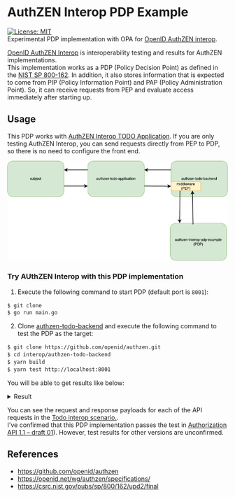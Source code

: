 # AuthZEN Interop PDP Example
[![License: MIT](https://img.shields.io/badge/License-MIT-blue.svg)](https://opensource.org/licenses/MIT)  
Experimental PDP implementation with OPA for [OpenID AuthZEN interop](https://authzen-interop.net/).

[OpenID AuthZEN Interop](https://authzen-interop.net/) is interoperability testing and results for AuthZEN implementations.  
This implementation works as a PDP (Policy Decision Point) as defined in the [NIST SP 800-162](https://csrc.nist.gov/pubs/sp/800/162/upd2/final). In addition, it also stores information that is expected to come from PIP (Policy Information Point) and PAP (Policy Administration Point). So, it can receive requests from PEP and evaluate access immediately after starting up.

## Usage

This PDP works with [AuthZEN Interop TODO Application](https://github.com/openid/authzen/tree/main/interop). If you are only testing AuthZEN Interop, you can send requests directly from PEP to PDP, so there is no need to configure the front end. 

![](https://github.com/kg0r0/authzen-interop-pdp-example/blob/assets/todoapp.drawio.png?raw=true)

### Try AUthZEN Interop with this PDP implementation

1) Execute the following command to start PDP (default port is `8001`):

```bash
$ git clone 
$ go run main.go
```

2) Clone [authzen-todo-backend](https://github.com/openid/authzen/tree/main/interop/authzen-todo-backend) and execute the following command to test the PDP as the target:

```bash
$ git clone https://github.com/openid/authzen.git
$ cd interop/authzen-todo-backend
$ yarn build
$ yarn test http://localhost:8001
```

You will be able to get results like below:

<details>
<summary> Result </summary>

```
$ yarn test http://localhost:8001
yarn run v1.22.22
$ node build/test/runner.js http://localhost:8001
PASS REQ: {"subject":{"type":"user","id":"CiRmZDA2MTRkMy1jMzlhLTQ3ODEtYjdiZC04Yjk2ZjVhNTEwMGQSBWxvY2Fs"},"action":{"name":"can_read_user"},"resource":{"type":"user","id":"beth@the-smiths.com"}}
PASS REQ: {"subject":{"type":"user","id":"CiRmZDA2MTRkMy1jMzlhLTQ3ODEtYjdiZC04Yjk2ZjVhNTEwMGQSBWxvY2Fs"},"action":{"name":"can_read_user"},"resource":{"type":"user","id":"rick@the-citadel.com"}}
PASS REQ: {"subject":{"type":"user","id":"CiRmZDA2MTRkMy1jMzlhLTQ3ODEtYjdiZC04Yjk2ZjVhNTEwMGQSBWxvY2Fs"},"action":{"name":"can_read_todos"},"resource":{"type":"todo","id":"todo-1"}}
PASS REQ: {"subject":{"type":"user","id":"CiRmZDA2MTRkMy1jMzlhLTQ3ODEtYjdiZC04Yjk2ZjVhNTEwMGQSBWxvY2Fs"},"action":{"name":"can_create_todo"},"resource":{"type":"todo","id":"todo-1"}}
PASS REQ: {"subject":{"type":"user","id":"CiRmZDA2MTRkMy1jMzlhLTQ3ODEtYjdiZC04Yjk2ZjVhNTEwMGQSBWxvY2Fs"},"action":{"name":"can_update_todo"},"resource":{"type":"todo","id":"7240d0db-8ff0-41ec-98b2-34a096273b92","properties":{"ownerID":"rick@the-citadel.com"}}}
PASS REQ: {"subject":{"type":"user","id":"CiRmZDA2MTRkMy1jMzlhLTQ3ODEtYjdiZC04Yjk2ZjVhNTEwMGQSBWxvY2Fs"},"action":{"name":"can_update_todo"},"resource":{"type":"todo","id":"7240d0db-8ff0-41ec-98b2-34a096273b91","properties":{"ownerID":"morty@the-citadel.com"}}}
PASS REQ: {"subject":{"type":"user","id":"CiRmZDA2MTRkMy1jMzlhLTQ3ODEtYjdiZC04Yjk2ZjVhNTEwMGQSBWxvY2Fs"},"action":{"name":"can_delete_todo"},"resource":{"type":"todo","id":"7240d0db-8ff0-41ec-98b2-34a096273b92","properties":{"ownerID":"rick@the-citadel.com"}}}
PASS REQ: {"subject":{"type":"user","id":"CiRmZDA2MTRkMy1jMzlhLTQ3ODEtYjdiZC04Yjk2ZjVhNTEwMGQSBWxvY2Fs"},"action":{"name":"can_delete_todo"},"resource":{"type":"todo","id":"7240d0db-8ff0-41ec-98b2-34a096273b91","properties":{"ownerID":"morty@the-citadel.com"}}}
PASS REQ: {"subject":{"type":"user","id":"CiRmZDE2MTRkMy1jMzlhLTQ3ODEtYjdiZC04Yjk2ZjVhNTEwMGQSBWxvY2Fs"},"action":{"name":"can_read_user"},"resource":{"type":"user","id":"beth@the-smiths.com"}}
PASS REQ: {"subject":{"type":"user","id":"CiRmZDE2MTRkMy1jMzlhLTQ3ODEtYjdiZC04Yjk2ZjVhNTEwMGQSBWxvY2Fs"},"action":{"name":"can_read_user"},"resource":{"type":"user","id":"morty@the-citadel.com"}}
PASS REQ: {"subject":{"type":"user","id":"CiRmZDE2MTRkMy1jMzlhLTQ3ODEtYjdiZC04Yjk2ZjVhNTEwMGQSBWxvY2Fs"},"action":{"name":"can_read_todos"},"resource":{"type":"todo","id":"todo-1"}}
PASS REQ: {"subject":{"type":"user","id":"CiRmZDE2MTRkMy1jMzlhLTQ3ODEtYjdiZC04Yjk2ZjVhNTEwMGQSBWxvY2Fs"},"action":{"name":"can_create_todo"},"resource":{"type":"todo","id":"todo-1"}}
PASS REQ: {"subject":{"type":"user","id":"CiRmZDE2MTRkMy1jMzlhLTQ3ODEtYjdiZC04Yjk2ZjVhNTEwMGQSBWxvY2Fs"},"action":{"name":"can_update_todo"},"resource":{"type":"todo","id":"7240d0db-8ff0-41ec-98b2-34a096273b92","properties":{"ownerID":"rick@the-citadel.com"}}}
PASS REQ: {"subject":{"type":"user","_note":"ID for Morty","id":"CiRmZDE2MTRkMy1jMzlhLTQ3ODEtYjdiZC04Yjk2ZjVhNTEwMGQSBWxvY2Fs"},"action":{"name":"can_update_todo"},"resource":{"type":"todo","id":"7240d0db-8ff0-41ec-98b2-34a096273b91","properties":{"ownerID":"morty@the-citadel.com"}}}
PASS REQ: {"subject":{"type":"user","id":"CiRmZDE2MTRkMy1jMzlhLTQ3ODEtYjdiZC04Yjk2ZjVhNTEwMGQSBWxvY2Fs"},"action":{"name":"can_delete_todo"},"resource":{"type":"todo","id":"7240d0db-8ff0-41ec-98b2-34a096273b92","properties":{"ownerID":"rick@the-citadel.com"}}}
PASS REQ: {"subject":{"type":"user","id":"CiRmZDE2MTRkMy1jMzlhLTQ3ODEtYjdiZC04Yjk2ZjVhNTEwMGQSBWxvY2Fs"},"action":{"name":"can_delete_todo"},"resource":{"type":"todo","id":"7240d0db-8ff0-41ec-98b2-34a096273b91","properties":{"ownerID":"morty@the-citadel.com"}}}
PASS REQ: {"subject":{"type":"user","id":"CiRmZDI2MTRkMy1jMzlhLTQ3ODEtYjdiZC04Yjk2ZjVhNTEwMGQSBWxvY2Fs"},"action":{"name":"can_read_user"},"resource":{"type":"user","id":"beth@the-smiths.com"}}
PASS REQ: {"subject":{"type":"user","id":"CiRmZDI2MTRkMy1jMzlhLTQ3ODEtYjdiZC04Yjk2ZjVhNTEwMGQSBWxvY2Fs"},"action":{"name":"can_read_user"},"resource":{"type":"user","id":"summer@the-smiths.com"}}
PASS REQ: {"subject":{"type":"user","id":"CiRmZDI2MTRkMy1jMzlhLTQ3ODEtYjdiZC04Yjk2ZjVhNTEwMGQSBWxvY2Fs"},"action":{"name":"can_read_todos"},"resource":{"type":"todo","id":"todo-1"}}
PASS REQ: {"subject":{"type":"user","id":"CiRmZDI2MTRkMy1jMzlhLTQ3ODEtYjdiZC04Yjk2ZjVhNTEwMGQSBWxvY2Fs"},"action":{"name":"can_create_todo"},"resource":{"type":"todo","id":"todo-1"}}
PASS REQ: {"subject":{"type":"user","id":"CiRmZDI2MTRkMy1jMzlhLTQ3ODEtYjdiZC04Yjk2ZjVhNTEwMGQSBWxvY2Fs"},"action":{"name":"can_update_todo"},"resource":{"type":"todo","id":"7240d0db-8ff0-41ec-98b2-34a096273b92","properties":{"ownerID":"rick@the-citadel.com"}}}
PASS REQ: {"subject":{"type":"user","id":"CiRmZDI2MTRkMy1jMzlhLTQ3ODEtYjdiZC04Yjk2ZjVhNTEwMGQSBWxvY2Fs"},"action":{"name":"can_update_todo"},"resource":{"type":"todo","id":"7240d0db-8ff0-41ec-98b2-34a096273b93","properties":{"ownerID":"summer@the-smiths.com"}}}
PASS REQ: {"subject":{"type":"user","id":"CiRmZDI2MTRkMy1jMzlhLTQ3ODEtYjdiZC04Yjk2ZjVhNTEwMGQSBWxvY2Fs"},"action":{"name":"can_delete_todo"},"resource":{"type":"todo","id":"7240d0db-8ff0-41ec-98b2-34a096273b92","properties":{"ownerID":"rick@the-citadel.com"}}}
PASS REQ: {"subject":{"type":"user","id":"CiRmZDI2MTRkMy1jMzlhLTQ3ODEtYjdiZC04Yjk2ZjVhNTEwMGQSBWxvY2Fs"},"action":{"name":"can_delete_todo"},"resource":{"type":"todo","id":"7240d0db-8ff0-41ec-98b2-34a096273b93","properties":{"ownerID":"summer@the-smiths.com"}}}
PASS REQ: {"subject":{"type":"user","id":"CiRmZDM2MTRkMy1jMzlhLTQ3ODEtYjdiZC04Yjk2ZjVhNTEwMGQSBWxvY2Fs"},"action":{"name":"can_read_user"},"resource":{"type":"user","id":"beth@the-smiths.com"}}
PASS REQ: {"subject":{"type":"user","id":"CiRmZDM2MTRkMy1jMzlhLTQ3ODEtYjdiZC04Yjk2ZjVhNTEwMGQSBWxvY2Fs"},"action":{"name":"can_read_user"},"resource":{"type":"user","id":"beth@the-smiths.com"}}
PASS REQ: {"subject":{"type":"user","id":"CiRmZDM2MTRkMy1jMzlhLTQ3ODEtYjdiZC04Yjk2ZjVhNTEwMGQSBWxvY2Fs"},"action":{"name":"can_read_todos"},"resource":{"type":"todo","id":"todo-1"}}
PASS REQ: {"subject":{"type":"user","id":"CiRmZDM2MTRkMy1jMzlhLTQ3ODEtYjdiZC04Yjk2ZjVhNTEwMGQSBWxvY2Fs"},"action":{"name":"can_create_todo"},"resource":{"type":"todo","id":"todo-1"}}
PASS REQ: {"subject":{"type":"user","id":"CiRmZDM2MTRkMy1jMzlhLTQ3ODEtYjdiZC04Yjk2ZjVhNTEwMGQSBWxvY2Fs"},"action":{"name":"can_update_todo"},"resource":{"type":"todo","id":"7240d0db-8ff0-41ec-98b2-34a096273b92","properties":{"ownerID":"rick@the-citadel.com"}}}
PASS REQ: {"subject":{"type":"user","id":"CiRmZDM2MTRkMy1jMzlhLTQ3ODEtYjdiZC04Yjk2ZjVhNTEwMGQSBWxvY2Fs"},"action":{"name":"can_update_todo"},"resource":{"type":"todo","id":"7240d0db-8ff0-41ec-98b2-34a096273b94","properties":{"ownerID":"beth@the-smiths.com"}}}
PASS REQ: {"subject":{"type":"user","id":"CiRmZDM2MTRkMy1jMzlhLTQ3ODEtYjdiZC04Yjk2ZjVhNTEwMGQSBWxvY2Fs"},"action":{"name":"can_delete_todo"},"resource":{"type":"todo","id":"7240d0db-8ff0-41ec-98b2-34a096273b92","properties":{"ownerID":"rick@the-citadel.com"}}}
PASS REQ: {"subject":{"type":"user","id":"CiRmZDM2MTRkMy1jMzlhLTQ3ODEtYjdiZC04Yjk2ZjVhNTEwMGQSBWxvY2Fs"},"action":{"name":"can_delete_todo"},"resource":{"type":"todo","id":"7240d0db-8ff0-41ec-98b2-34a096273b94","properties":{"ownerID":"beth@the-smiths.com"}}}
PASS REQ: {"subject":{"type":"user","id":"CiRmZDQ2MTRkMy1jMzlhLTQ3ODEtYjdiZC04Yjk2ZjVhNTEwMGQSBWxvY2Fs"},"action":{"name":"can_read_user"},"resource":{"type":"user","id":"beth@the-smiths.com"}}
PASS REQ: {"subject":{"type":"user","id":"CiRmZDQ2MTRkMy1jMzlhLTQ3ODEtYjdiZC04Yjk2ZjVhNTEwMGQSBWxvY2Fs"},"action":{"name":"can_read_user"},"resource":{"type":"user","id":"jerry@the-smiths.com"}}
PASS REQ: {"subject":{"type":"user","id":"CiRmZDQ2MTRkMy1jMzlhLTQ3ODEtYjdiZC04Yjk2ZjVhNTEwMGQSBWxvY2Fs"},"action":{"name":"can_read_todos"},"resource":{"type":"todo","id":"todo-1"}}
PASS REQ: {"subject":{"type":"user","id":"CiRmZDQ2MTRkMy1jMzlhLTQ3ODEtYjdiZC04Yjk2ZjVhNTEwMGQSBWxvY2Fs"},"action":{"name":"can_create_todo"},"resource":{"type":"todo","id":"todo-1"}}
PASS REQ: {"subject":{"type":"user","id":"CiRmZDQ2MTRkMy1jMzlhLTQ3ODEtYjdiZC04Yjk2ZjVhNTEwMGQSBWxvY2Fs"},"action":{"name":"can_update_todo"},"resource":{"type":"todo","id":"7240d0db-8ff0-41ec-98b2-34a096273b92","properties":{"ownerID":"rick@the-citadel.com"}}}
PASS REQ: {"subject":{"type":"user","id":"CiRmZDQ2MTRkMy1jMzlhLTQ3ODEtYjdiZC04Yjk2ZjVhNTEwMGQSBWxvY2Fs"},"action":{"name":"can_update_todo"},"resource":{"type":"todo","id":"240d0db-8ff0-41ec-98b2-34a096273b95","properties":{"ownerID":"jerry@the-smiths.com"}}}
PASS REQ: {"subject":{"type":"user","id":"CiRmZDQ2MTRkMy1jMzlhLTQ3ODEtYjdiZC04Yjk2ZjVhNTEwMGQSBWxvY2Fs"},"action":{"name":"can_delete_todo"},"resource":{"type":"todo","id":"7240d0db-8ff0-41ec-98b2-34a096273b92","properties":{"ownerID":"rick@the-citadel.com"}}}
PASS REQ: {"subject":{"type":"user","id":"CiRmZDQ2MTRkMy1jMzlhLTQ3ODEtYjdiZC04Yjk2ZjVhNTEwMGQSBWxvY2Fs"},"action":{"name":"can_delete_todo"},"resource":{"type":"todo","id":"240d0db-8ff0-41ec-98b2-34a096273b95","properties":{"ownerID":"jerry@the-smiths.com"}}}
✨  Done in 0.42s.
```

</details>

You can see the request and response payloads for each of the API requests in the [Todo interop scenario.](https://authzen-interop.net/docs/scenarios/todo-1.1/#overview-of-the-scenario).  
I've confirmed that this PDP implementation passes the test in [Authorization API 1.1 – draft 01](https://openid.github.io/authzen/authorization-api-1_1_01)). However, test results for other versions are unconfirmed.

## References
- https://github.com/openid/authzen
- https://openid.net/wg/authzen/specifications/
- https://csrc.nist.gov/pubs/sp/800/162/upd2/final